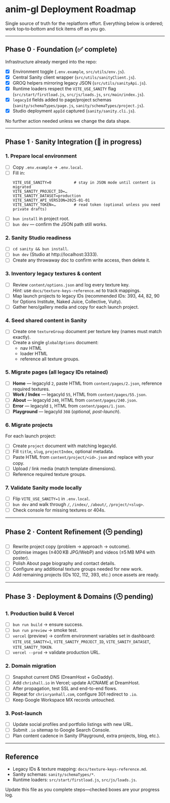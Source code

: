 # anim-gl Deployment Roadmap

Single source of truth for the replatform effort. Everything below is ordered; work top‑to‑bottom and tick items off as you go.

---

## Phase 0 · Foundation (✅ complete)

Infrastructure already merged into the repo:

- [x] Environment toggle (`.env.example`, `src/utils/env.js`).
- [x] Central Sanity client wrapper (`src/utils/sanityClient.js`).
- [x] GROQ helpers mirroring legacy JSON (`src/utils/sanityApi.js`).
- [x] Runtime loaders respect the `VITE_USE_SANITY` flag (`src/start/firstload.js`, `src/js/loads.js`, `src/main/index.js`).
- [x] `legacyId` fields added to page/project schemas (`sanity/schemaTypes/page.js`, `sanity/schemaTypes/project.js`).
- [x] Studio deployment `appId` captured (`sanity/sanity.cli.js`).

No further action needed unless we change the data shape.

---

## Phase 1 · Sanity Integration (🚧 in progress)

### 1. Prepare local environment
- [ ] Copy `.env.example` → `.env.local`.
- [ ] Fill in:
  ```
  VITE_USE_SANITY=0          # stay in JSON mode until content is migrated
  VITE_SANITY_PROJECT_ID=…
  VITE_SANITY_DATASET=production
  VITE_SANITY_API_VERSION=2025-01-01
  VITE_SANITY_TOKEN=…        # read token (optional unless you need private drafts)
  ```
- [ ] `bun install` in project root.
- [ ] `bun dev` — confirm the JSON path still works.

### 2. Sanity Studio readiness
- [ ] `cd sanity && bun install`.
- [ ] `bun dev` (Studio at http://localhost:3333).
- [ ] Create any throwaway doc to confirm write access, then delete it.

### 3. Inventory legacy textures & content
- [ ] Review `content/options.json` and log every texture key.  
  _Hint_: use `docs/texture-keys-reference.md` to track mappings.
- [ ] Map launch projects to legacy IDs (recommended IDs: 393, 44, 82, 90 for Options Institute, Naked Juice, Collective, Vuity).
- [ ] Gather hero/gallery media and copy for each launch project.

### 4. Seed shared content in Sanity
- [ ] Create one `textureGroup` document per texture key (names must match exactly).
- [ ] Create a single `globalOptions` document:
  - nav HTML
  - loader HTML
  - reference all texture groups.

### 5. Migrate pages (all legacy IDs retained)
- [ ] **Home** — legacyId `2`, paste HTML from `content/pages/2.json`, reference required textures.
- [ ] **Work / Index** — legacyId `55`, HTML from `content/pages/55.json`.
- [ ] **About** — legacyId `240`, HTML from `content/pages/240.json`.
- [ ] **Error** — legacyId `1`, HTML from `content/pages/1.json`.
- [ ] **Playground** — legacyId `308` (_optional, post-launch_).

### 6. Migrate projects
For each launch project:
- [ ] Create `project` document with matching legacyId.
- [ ] Fill `title`, `slug`, `projectIndex`, optional metadata.
- [ ] Paste HTML from `content/project/<id>.json` and replace with your copy.
- [ ] Upload / link media (match template dimensions).
- [ ] Reference required texture groups.

### 7. Validate Sanity mode locally
- [ ] Flip `VITE_USE_SANITY=1` in `.env.local`.
- [ ] `bun dev` and walk through `/`, `/index/`, `/about/`, `/project/<slug>`.
- [ ] Check console for missing textures or 404s.

---

## Phase 2 · Content Refinement (🕒 pending)

- [ ] Rewrite project copy (problem → approach → outcome).
- [ ] Optimise images (≤400 KB JPG/WebP) and videos (≤5 MB MP4 with poster).
- [ ] Polish About page biography and contact details.
- [ ] Configure any additional texture groups needed for new work.
- [ ] Add remaining projects (IDs 102, 112, 393, etc.) once assets are ready.

---

## Phase 3 · Deployment & Domains (🕒 pending)

### 1. Production build & Vercel
- [ ] `bun run build` → ensure success.
- [ ] `bun run preview` → smoke test.
- [ ] `vercel` (preview) → confirm environment variables set in dashboard:
  `VITE_USE_SANITY=1`, `VITE_SANITY_PROJECT_ID`, `VITE_SANITY_DATASET`, `VITE_SANITY_TOKEN`.
- [ ] `vercel --prod` → validate production URL.

### 2. Domain migration
- [ ] Snapshot current DNS (DreamHost + GoDaddy).
- [ ] Add `chrishall.io` in Vercel; update A/CNAME at DreamHost.
- [ ] After propagation, test SSL and end-to-end flows.
- [ ] Repeat for `chrisryanhall.com`, configure 301 redirect to `.io`.
- [ ] Keep Google Workspace MX records untouched.

### 3. Post-launch
- [ ] Update social profiles and portfolio listings with new URL.
- [ ] Submit `.io` sitemap to Google Search Console.
- [ ] Plan content cadence in Sanity (Playground, extra projects, blog, etc.).

---

## Reference

- Legacy IDs & texture mapping: `docs/texture-keys-reference.md`.
- Sanity schemas: `sanity/schemaTypes/*`.
- Runtime loaders: `src/start/firstload.js`, `src/js/loads.js`.

Update this file as you complete steps—checked boxes are your progress log.
